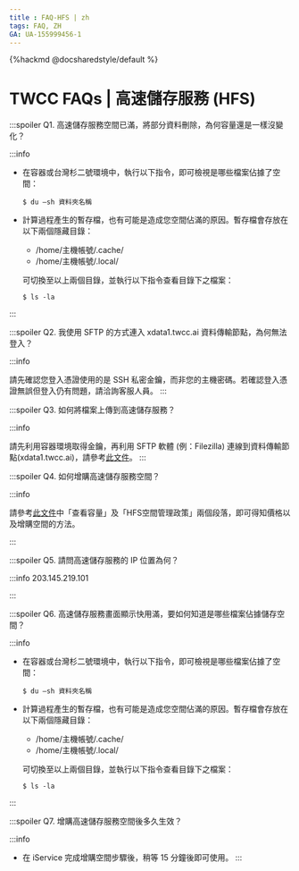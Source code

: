 ```yaml
---
title : FAQ-HFS | zh
tags: FAQ, ZH
GA: UA-155999456-1
---
```


{%hackmd @docsharedstyle/default %}

# TWCC FAQs | 高速儲存服務 (HFS)

:::spoiler Q1. 高速儲存服務空間已滿，將部分資料刪除，為何容量還是一樣沒變化？

:::info
- 在容器或台灣杉二號環境中，執行以下指令，即可檢視是哪些檔案佔據了空間：
    ```
    $ du –sh 資料夾名稱
    ```
 
- 計算過程產生的暫存檔，也有可能是造成您空間佔滿的原因。暫存檔會存放在以下兩個隱藏目錄：
    - /home/主機帳號/.cache/  
    - /home/主機帳號/.local/ 
  
    可切換至以上兩個目錄，並執行以下指令查看目錄下之檔案：  
    ```
    $ ls -la
    ```  
:::

:::spoiler Q2. 我使用 SFTP 的方式連入 xdata1.twcc.ai 資料傳輸節點，為何無法登入？

:::info

請先確認您登入憑證使用的是 SSH 私密金鑰，而非您的主機密碼。若確認登入憑證無誤但登入仍有問題，請洽詢客服人員。 
:::

:::spoiler Q3. 如何將檔案上傳到高速儲存服務？

:::info

請先利用容器環境取得金鑰，再利用 SFTP 軟體 (例：Filezilla) 連線到資料傳輸節點(xdata1.twcc.ai)，請參考[<ins>此文件</ins>](https://www.twcc.ai/doc?page=hfs)。
:::

:::spoiler Q4. 如何增購高速儲存服務空間？

:::info

請參考[<ins>此文件</ins>](https://www.twcc.ai/doc?page=hfs)中「查看容量」及「HFS空間管理政策」兩個段落，即可得知價格以及增購空間的方法。

:::

:::spoiler Q5. 請問高速儲存服務的 IP 位置為何？

:::info
203.145.219.101

:::

:::spoiler Q6. 高速儲存服務畫面顯示快用滿，要如何知道是哪些檔案佔據儲存空間？

:::info
- 在容器或台灣杉二號環境中，執行以下指令，即可檢視是哪些檔案佔據了空間：
    ```
    $ du –sh 資料夾名稱
    ```
 
- 計算過程產生的暫存檔，也有可能是造成您空間佔滿的原因。暫存檔會存放在以下兩個隱藏目錄：
    - /home/主機帳號/.cache/  
    - /home/主機帳號/.local/ 
  
    可切換至以上兩個目錄，並執行以下指令查看目錄下之檔案：  
    ```
    $ ls -la
    ```  
:::

:::spoiler Q7. 增購高速儲存服務空間後多久生效？

:::info
- 在 iService 完成增購空間步驟後，稍等 15 分鐘後即可使用。
:::
